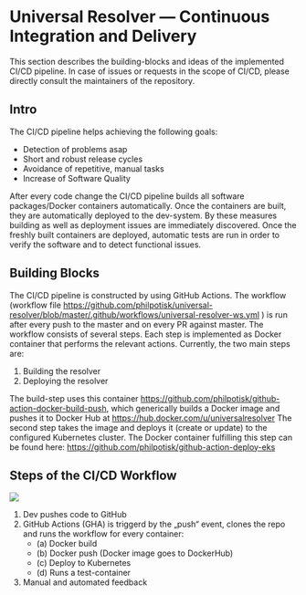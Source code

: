 # Universal Resolver — Continuous Integration and Delivery

This section describes the building-blocks and ideas of the implemented CI/CD pipeline. In case of issues or requests in the scope of CI/CD, please directly consult the maintainers of the repository.

## Intro

The CI/CD pipeline helps achieving the following goals:
* Detection of problems asap
* Short and robust release cycles
* Avoidance of repetitive, manual tasks
* Increase of Software Quality 

After every code change the CI/CD pipeline builds all software packages/Docker containers automatically. Once the containers are built, they are automatically deployed to the dev-system. By these measures building as well as deployment issues are immediately discovered. Once the freshly built containers are deployed, automatic tests are run in order to verify the software and to detect functional issues.

## Building Blocks

The CI/CD pipeline is constructed by using GitHub Actions. The workflow (workflow file https://github.com/philpotisk/universal-resolver/blob/master/.github/workflows/universal-resolver-ws.yml ) is run after every push to the master and on every PR against master.
The workflow consists of several steps. Each step is implemented as Docker container that performs the relevant actions. Currently, the two main steps are: 

1. Building the resolver
2. Deploying the resolver

The build-step uses this container https://github.com/philpotisk/github-action-docker-build-push, which generically builds a Docker image and pushes it to Docker Hub at https://hub.docker.com/u/universalresolver
The second step takes the image and deploys it (create or update) to the configured Kubernetes cluster. The Docker container fulfilling this step can be found here: https://github.com/philpotisk/github-action-deploy-eks

## Steps of the CI/CD Workflow

![](https://user-images.githubusercontent.com/55081379/68245944-2a78db00-0018-11ea-8ebe-22c19d5ad096.PNG)

1. Dev pushes code to GitHub
2. GitHub Actions (GHA) is triggerd by the „push“ event, clones the repo and runs the workflow for every container:
    * (a) Docker build
    * (b) Docker push (Docker image goes to DockerHub)
    * (c) Deploy to Kubernetes
    * (d) Runs a test-container
3. Manual and automated feedback
